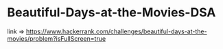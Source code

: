 # Beautiful-Days-at-the-Movies-DSA

link => https://www.hackerrank.com/challenges/beautiful-days-at-the-movies/problem?isFullScreen=true
